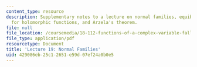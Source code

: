 ```yaml
---
content_type: resource
description: Supplementary notes to a lecture on normal families, equiboundedness
  for holomorphic functions, and Arzela's theorem.
file: null
file_location: /coursemedia/18-112-functions-of-a-complex-variable-fall-2008/429086eb25c12651e59d07ef24a0b0e5_lecture19.pdf
file_type: application/pdf
resourcetype: Document
title: 'Lecture 19: Normal Families'
uid: 429086eb-25c1-2651-e59d-07ef24a0b0e5
---
```

